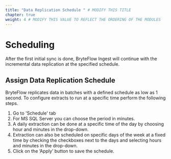 ```yaml
---
title: "Data Replication Schedule " # MODIFY THIS TITLE
chapter: true
weight: 4 # MODIFY THIS VALUE TO REFLECT THE ORDERING OF THE MODULES
---
```


# Scheduling <!-- MODIFY THIS HEADING -->
After the first initial sync is done, BryteFlow Ingest will continue with the incremental data replication at the specified schedule.

## Assign Data Replication Schedule<!-- MODIFY THIS SUBHEADING -->
 
BryteFlow replicates data in batches with a defined schedule as low as 1 second. 
To configure extracts to run at a specific time perform the following steps.

1. Go to 'Schedule' tab
2. For MS SQL Server you can choose the period in minutes.
3. A daily extraction can be done at a specific time of the day by choosing hour and minutes in the drop-down.
4. Extraction can also be scheduled on specific days of the week at a fixed time by checking the checkboxes next to the days and selecting hours and minutes in the drop-down.
5. Click on the ‘Apply’ button to save the schedule.
 
